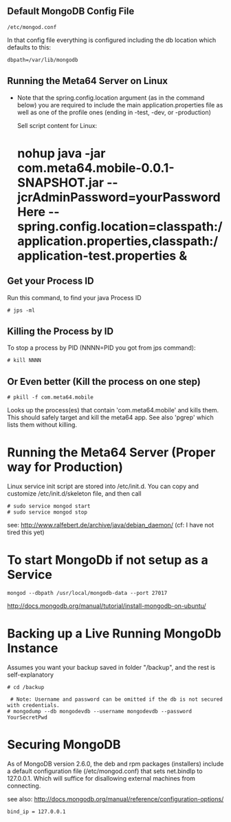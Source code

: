 ## Default MongoDB Config File
    /etc/mongod.conf 
    
In that config file everything is configured including the db location which defaults to this:
    
    dbpath=/var/lib/mongodb

## Running the Meta64 Server on Linux

* Note that the spring.config.location argument (as in the command below) you are required to include the main application.properties file as well as one of the profile ones (ending in -test, -dev, or -production)

    Sell script content for Linux:
    
    # nohup java -jar com.meta64.mobile-0.0.1-SNAPSHOT.jar --jcrAdminPassword=yourPasswordHere --spring.config.location=classpath:/application.properties,classpath:/application-test.properties &

## Get your Process ID

Run this command, to find your java Process ID

    # jps -ml

## Killing the Process by ID

To stop a process by PID (NNNN=PID you got from jps command):
	
    # kill NNNN	

## Or Even better (Kill the process on one step)

    # pkill -f com.meta64.mobile
    
Looks up the process(es) that contain 'com.meta64.mobile' and kills them. This should safely target and kill the meta64 app. See also 'pgrep' which lists them without killing.


# Running the Meta64 Server (Proper way for Production)

Linux service init script are stored into /etc/init.d. You can copy and customize /etc/init.d/skeleton file, and then call

    # sudo service mongod start
    # sudo service mongod stop
    
see: http://www.ralfebert.de/archive/java/debian_daemon/
(cf: I have not tired this yet)    
   
# To start MongoDb if not setup as a Service
    mongod --dbpath /usr/local/mongodb-data --port 27017
    
http://docs.mongodb.org/manual/tutorial/install-mongodb-on-ubuntu/   
   
   
# Backing up a Live Running MongoDb Instance

Assumes you want your backup saved in folder "/backup", and the rest is self-explanatory

    # cd /backup

	 # Note: Username and password can be omitted if the db is not secured with credentials.
    # mongodump --db mongodevdb --username mongodevdb --password YourSecretPwd
    
# Securing MongoDB 

As of MongoDB version 2.6.0, the deb and rpm packages (installers) include a default configuration file (/etc/mongod.conf) that sets net.bindIp to 127.0.0.1. Which will suffice for disallowing external machines from connecting. 

see also: 
http://docs.mongodb.org/manual/reference/configuration-options/

    bind_ip = 127.0.0.1  

    
